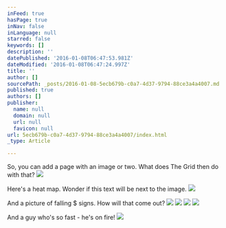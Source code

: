 ```yaml
---
inFeed: true
hasPage: true
inNav: false
inLanguage: null
starred: false
keywords: []
description: ''
datePublished: '2016-01-08T06:47:53.981Z'
dateModified: '2016-01-08T06:47:24.997Z'
title: ''
author: []
sourcePath: _posts/2016-01-08-5ecb679b-c0a7-4d37-9794-88ce3a4a4007.md
published: true
authors: []
publisher:
  name: null
  domain: null
  url: null
  favicon: null
url: 5ecb679b-c0a7-4d37-9794-88ce3a4a4007/index.html
_type: Article

---
```

So, you can add a page with an image or two.  What does The Grid then do with that?
![](https://the-grid-user-content.s3-us-west-2.amazonaws.com/cb0a99c2-1bfa-4222-9d7b-c6bfed42101d.jpg)

Here's a heat map.  Wonder if this text will be next to the image.
![](https://the-grid-user-content.s3-us-west-2.amazonaws.com/ef08ea0f-4cc8-47b6-b8c0-d7a8ed7a21c0.jpg)

And a picture of falling $ signs.  How will that come out?
![](https://the-grid-user-content.s3-us-west-2.amazonaws.com/e0a8e943-5157-4b72-8c71-81d0ac7ea4ac.jpg)
![](https://the-grid-user-content.s3-us-west-2.amazonaws.com/b8a6c41f-6041-4f13-8008-8f2a8552657d.jpg)
![](https://the-grid-user-content.s3-us-west-2.amazonaws.com/cab6ccb7-2c7a-4019-b4a2-b9bf040a3240.jpg)
![](https://the-grid-user-content.s3-us-west-2.amazonaws.com/b9d41026-2dfa-481c-a61b-54c9b26785a4.jpg)

And a guy who's so fast - he's on fire!
![](https://the-grid-user-content.s3-us-west-2.amazonaws.com/32fb302b-d037-4623-ab5b-5269852ba055.jpg)
